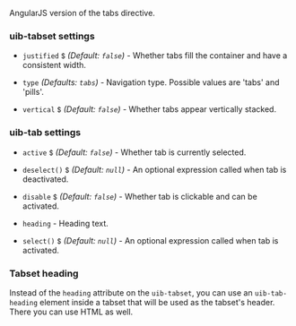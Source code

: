 AngularJS version of the tabs directive.

### uib-tabset settings

* `justified`
  <small class="badge">$</small>
  _(Default: `false`)_ -
  Whether tabs fill the container and have a consistent width.

* `type`
  _(Defaults: `tabs`)_ -
  Navigation type. Possible values are 'tabs' and 'pills'.

* `vertical`
  <small class="badge">$</small>
  _(Default: `false`)_ -
  Whether tabs appear vertically stacked.

### uib-tab settings

* `active`
  <small class="badge">$</small>
  <i class="glyphicon glyphicon-eye-open"></i>
  _(Default: `false`)_ -
  Whether tab is currently selected.
  
* `deselect()`
  <small class="badge">$</small>
  _(Default: `null`)_ -
  An optional expression called when tab is deactivated.

* `disable`
  <small class="badge">$</small>
  <i class="glyphicon glyphicon-eye-open"></i>
  _(Default: `false`)_ -
  Whether tab is clickable and can be activated.

* `heading` -
  Heading text.

* `select()`
  <small class="badge">$</small>
  _(Default: `null`)_ -
  An optional expression called when tab is activated.

### Tabset heading

Instead of the `heading` attribute on the `uib-tabset`, you can use an `uib-tab-heading` element inside a tabset that will be used as the tabset's header. There you can use HTML as well.
